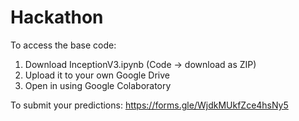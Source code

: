 # Hackathon
To access the base code:
1. Download InceptionV3.ipynb (Code -> download as ZIP)
2. Upload it to your own Google Drive
3. Open in using Google Colaboratory

To submit your predictions:
https://forms.gle/WjdkMUkfZce4hsNy5
